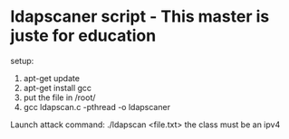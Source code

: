 # ldapscaner script - This master is juste for education

setup:
1. apt-get update
2. apt-get install gcc
3. put the file in /root/
4. gcc ldapscan.c -pthread -o ldapscaner

Launch attack command: ./ldapscan <class to start> <class to end> <file.txt> <threads> <delay>
the class must be an ipv4
